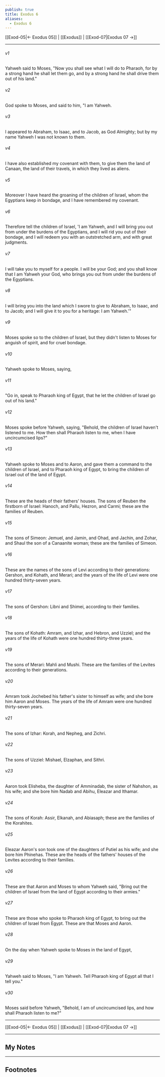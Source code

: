 ```yaml
---
publish: true
title: Exodus 6
aliases:
  - Exodus 6
---
```


[[Exod-05|← Exodus 05]] | [[Exodus]] | [[Exod-07|Exodus 07 →]]
***



###### v1 
Yahweh said to Moses, "Now you shall see what I will do to Pharaoh, for by a strong hand he shall let them go, and by a strong hand he shall drive them out of his land." 

###### v2 
God spoke to Moses, and said to him, "I am Yahweh. 

###### v3 
I appeared to Abraham, to Isaac, and to Jacob, as God Almighty; but by my name Yahweh I was not known to them. 

###### v4 
I have also established my covenant with them, to give them the land of Canaan, the land of their travels, in which they lived as aliens. 

###### v5 
Moreover I have heard the groaning of the children of Israel, whom the Egyptians keep in bondage, and I have remembered my covenant. 

###### v6 
Therefore tell the children of Israel, 'I am Yahweh, and I will bring you out from under the burdens of the Egyptians, and I will rid you out of their bondage, and I will redeem you with an outstretched arm, and with great judgments. 

###### v7 
I will take you to myself for a people. I will be your God; and you shall know that I am Yahweh your God, who brings you out from under the burdens of the Egyptians. 

###### v8 
I will bring you into the land which I swore to give to Abraham, to Isaac, and to Jacob; and I will give it to you for a heritage: I am Yahweh.'" 

###### v9 
Moses spoke so to the children of Israel, but they didn't listen to Moses for anguish of spirit, and for cruel bondage. 

###### v10 
Yahweh spoke to Moses, saying, 

###### v11 
"Go in, speak to Pharaoh king of Egypt, that he let the children of Israel go out of his land." 

###### v12 
Moses spoke before Yahweh, saying, "Behold, the children of Israel haven't listened to me. How then shall Pharaoh listen to me, when I have uncircumcised lips?" 

###### v13 
Yahweh spoke to Moses and to Aaron, and gave them a command to the children of Israel, and to Pharaoh king of Egypt, to bring the children of Israel out of the land of Egypt. 

###### v14 
These are the heads of their fathers' houses. The sons of Reuben the firstborn of Israel: Hanoch, and Pallu, Hezron, and Carmi; these are the families of Reuben. 

###### v15 
The sons of Simeon: Jemuel, and Jamin, and Ohad, and Jachin, and Zohar, and Shaul the son of a Canaanite woman; these are the families of Simeon. 

###### v16 
These are the names of the sons of Levi according to their generations: Gershon, and Kohath, and Merari; and the years of the life of Levi were one hundred thirty-seven years. 

###### v17 
The sons of Gershon: Libni and Shimei, according to their families. 

###### v18 
The sons of Kohath: Amram, and Izhar, and Hebron, and Uzziel; and the years of the life of Kohath were one hundred thirty-three years. 

###### v19 
The sons of Merari: Mahli and Mushi. These are the families of the Levites according to their generations. 

###### v20 
Amram took Jochebed his father's sister to himself as wife; and she bore him Aaron and Moses. The years of the life of Amram were one hundred thirty-seven years. 

###### v21 
The sons of Izhar: Korah, and Nepheg, and Zichri. 

###### v22 
The sons of Uzziel: Mishael, Elzaphan, and Sithri. 

###### v23 
Aaron took Elisheba, the daughter of Amminadab, the sister of Nahshon, as his wife; and she bore him Nadab and Abihu, Eleazar and Ithamar. 

###### v24 
The sons of Korah: Assir, Elkanah, and Abiasaph; these are the families of the Korahites. 

###### v25 
Eleazar Aaron's son took one of the daughters of Putiel as his wife; and she bore him Phinehas. These are the heads of the fathers' houses of the Levites according to their families. 

###### v26 
These are that Aaron and Moses to whom Yahweh said, "Bring out the children of Israel from the land of Egypt according to their armies." 

###### v27 
These are those who spoke to Pharaoh king of Egypt, to bring out the children of Israel from Egypt. These are that Moses and Aaron. 

###### v28 
On the day when Yahweh spoke to Moses in the land of Egypt, 

###### v29 
Yahweh said to Moses, "I am Yahweh. Tell Pharaoh king of Egypt all that I tell you." 

###### v30 
Moses said before Yahweh, "Behold, I am of uncircumcised lips, and how shall Pharaoh listen to me?"

***
[[Exod-05|← Exodus 05]] | [[Exodus]] | [[Exod-07|Exodus 07 →]]

---
## My Notes

---
## Footnotes